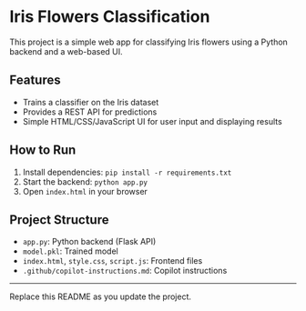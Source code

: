 # Iris Flowers Classification

This project is a simple web app for classifying Iris flowers using a Python backend and a web-based UI.

## Features
- Trains a classifier on the Iris dataset
- Provides a REST API for predictions
- Simple HTML/CSS/JavaScript UI for user input and displaying results

## How to Run
1. Install dependencies: `pip install -r requirements.txt`
2. Start the backend: `python app.py`
3. Open `index.html` in your browser

## Project Structure
- `app.py`: Python backend (Flask API)
- `model.pkl`: Trained model
- `index.html`, `style.css`, `script.js`: Frontend files
- `.github/copilot-instructions.md`: Copilot instructions

---

Replace this README as you update the project.
